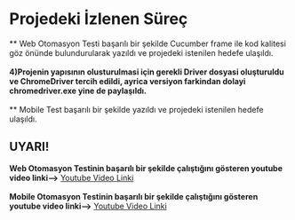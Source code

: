 # Projedeki İzlenen Süreç
** Web Otomasyon Testi başarılı bir şekilde Cucumber frame ile kod kalitesi göz önünde bulundurularak yazıldı ve projedeki istenilen hedefe ulaşıldı.<br/><br/>
**4)Projenin yapısının olusturulmasi için gerekli Driver dosyasi oluşturuldu ve ChromeDriver tercih edildi, ayrica versiyon farkindan dolayi chromedriver.exe yine de paylaşıldı.** <br/><br/>
** Mobile Test başarılı bir şekilde yazıldı ve projedeki istenilen hedefe ulaşıldı.

## UYARI!
**Web Otomasyon Testinin başarılı bir şekilde çalıştığını gösteren youtube video linki-->** [Youtube Video Linki](https://youtu.be/3Uq4X4t4LSo)  <br/><br/>
**Mobile Otomasyon Testinin başarılı bir şekilde çalıştığını gösteren youtube video linki-->** [Youtube Video Linki](https://youtu.be/M_hoWAXdw-4)  <br/><br/>
